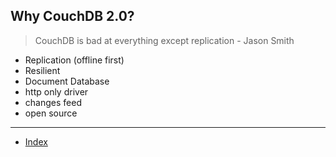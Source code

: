 ## Why CouchDB 2.0?

> CouchDB is bad at everything except replication - Jason Smith

* Replication (offline first)
* Resilient
* Document Database
* http only driver
* changes feed
* open source

---

* [Index](../)
